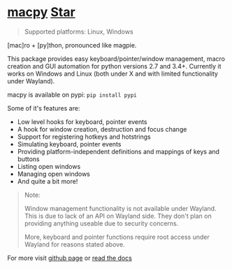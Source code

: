 # [macpy](https://github.com/OzymandiasTheGreat/macpy) <a class="github-button" href="https://github.com/OzymandiasTheGreat/macpy" data-icon="octicon-star" data-size="large" data-show-count="true" aria-label="Star OzymandiasTheGreat/macpy on GitHub">Star</a>

> Supported platforms: <span class="platform">Linux</span>, <span class="platform">Windows</span>

[mac]ro + [py]thon, pronounced like magpie.

This package provides easy keyboard/pointer/window management, macro creation and GUI automation for python versions 2.7 and 3.4+.
Currently it works on Windows and Linux (both under X and with limited functionality under Wayland).

macpy is available on pypi:
```pip install pypi```

Some of it's features are:
- Low level hooks for keyboard, pointer events
- A hook for window creation, destruction and focus change
- Support for registering hotkeys and hotstrings
- Simulating keyboard, pointer events
- Providing platform-independent definitions and mappings of keys and buttons
- Listing open windows
- Managing open windows
- And quite a bit more!

<div class="warning">

> Note:
>
> Window management functionality is not available under Wayland.
> This is due to lack of an API on Wayland side. They don't plan on
> providing anything useable due to security concerns.
>
> More, keyboard and pointer functions require root access under Wayland
> for reasons stated above.

</div>


<div class="more">

For more visit [github page](https://github.com/OzymandiasTheGreat/macpy) or [read the docs](https://macpy.readthedocs.io/)

</div>
